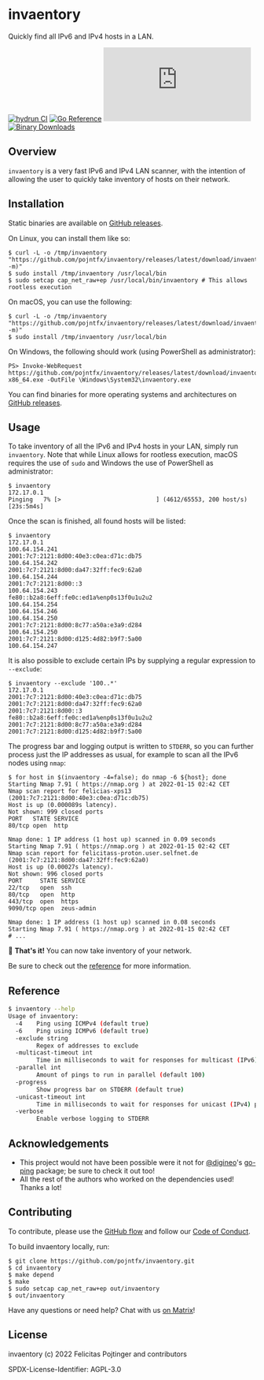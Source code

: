 # invaentory

Quickly find all IPv6 and IPv4 hosts in a LAN.

[![hydrun CI](https://github.com/pojntfx/invaentory/actions/workflows/hydrun.yaml/badge.svg)](https://github.com/pojntfx/invaentory/actions/workflows/hydrun.yaml)
[![Go Reference](https://pkg.go.dev/badge/github.com/pojntfx/invaentory.svg)](https://pkg.go.dev/github.com/pojntfx/invaentory)
[![Matrix](https://img.shields.io/matrix/invaentory:matrix.org)](https://matrix.to/#/#invaentory:matrix.org?via=matrix.org)
[![Binary Downloads](https://img.shields.io/github/downloads/pojntfx/invaentory/total?label=binary%20downloads)](https://github.com/pojntfx/invaentory/releases)

## Overview

`invaentory` is a very fast IPv6 and IPv4 LAN scanner, with the intention of allowing the user to quickly take inventory of hosts on their network.

## Installation

Static binaries are available on [GitHub releases](https://github.com/pojntfx/invaentory/releases).

On Linux, you can install them like so:

```shell
$ curl -L -o /tmp/invaentory "https://github.com/pojntfx/invaentory/releases/latest/download/invaentory.linux-$(uname -m)"
$ sudo install /tmp/invaentory /usr/local/bin
$ sudo setcap cap_net_raw+ep /usr/local/bin/invaentory # This allows rootless execution
```

On macOS, you can use the following:

```shell
$ curl -L -o /tmp/invaentory "https://github.com/pojntfx/invaentory/releases/latest/download/invaentory.darwin-$(uname -m)"
$ sudo install /tmp/invaentory /usr/local/bin
```

On Windows, the following should work (using PowerShell as administrator):

```shell
PS> Invoke-WebRequest https://github.com/pojntfx/invaentory/releases/latest/download/invaentory.windows-x86_64.exe -OutFile \Windows\System32\invaentory.exe
```

You can find binaries for more operating systems and architectures on [GitHub releases](https://github.com/pojntfx/invaentory/releases).

## Usage

To take inventory of all the IPv6 and IPv4 hosts in your LAN, simply run `invaentory`. Note that while Linux allows for rootless execution, macOS requires the use of `sudo` and Windows the use of PowerShell as administrator:

```shell
$ invaentory
172.17.0.1
Pinging   7% [>                           ] (4612/65553, 200 host/s) [23s:5m4s]
```

Once the scan is finished, all found hosts will be listed:

```shell
$ invaentory
172.17.0.1
100.64.154.241
2001:7c7:2121:8d00:40e3:c0ea:d71c:db75
100.64.154.242
2001:7c7:2121:8d00:da47:32ff:fec9:62a0
100.64.154.244
2001:7c7:2121:8d00::3
100.64.154.243
fe80::b2a8:6eff:fe0c:ed1a%enp0s13f0u1u2u2
100.64.154.254
100.64.154.246
100.64.154.250
2001:7c7:2121:8d00:8c77:a50a:e3a9:d284
100.64.154.250
2001:7c7:2121:8d00:d125:4d82:b9f7:5a00
100.64.154.247
```

It is also possible to exclude certain IPs by supplying a regular expression to `--exclude`:

```shell
$ invaentory --exclude '100..*'
172.17.0.1
2001:7c7:2121:8d00:40e3:c0ea:d71c:db75
2001:7c7:2121:8d00:da47:32ff:fec9:62a0
2001:7c7:2121:8d00::3
fe80::b2a8:6eff:fe0c:ed1a%enp0s13f0u1u2u2
2001:7c7:2121:8d00:8c77:a50a:e3a9:d284
2001:7c7:2121:8d00:d125:4d82:b9f7:5a00
```

The progress bar and logging output is written to `STDERR`, so you can further process just the IP addresses as usual, for example to scan all the IPv6 nodes using `nmap`:

```shell
$ for host in $(invaentory -4=false); do nmap -6 ${host}; done
Starting Nmap 7.91 ( https://nmap.org ) at 2022-01-15 02:42 CET
Nmap scan report for felicias-xps13 (2001:7c7:2121:8d00:40e3:c0ea:d71c:db75)
Host is up (0.000089s latency).
Not shown: 999 closed ports
PORT   STATE SERVICE
80/tcp open  http

Nmap done: 1 IP address (1 host up) scanned in 0.09 seconds
Starting Nmap 7.91 ( https://nmap.org ) at 2022-01-15 02:42 CET
Nmap scan report for felicitass-proton.user.selfnet.de (2001:7c7:2121:8d00:da47:32ff:fec9:62a0)
Host is up (0.00027s latency).
Not shown: 996 closed ports
PORT     STATE SERVICE
22/tcp   open  ssh
80/tcp   open  http
443/tcp  open  https
9090/tcp open  zeus-admin

Nmap done: 1 IP address (1 host up) scanned in 0.08 seconds
Starting Nmap 7.91 ( https://nmap.org ) at 2022-01-15 02:42 CET
# ...
```

🚀 **That's it!** You can now take inventory of your network.

Be sure to check out the [reference](#reference) for more information.

## Reference

```bash
$ invaentory --help
Usage of invaentory:
  -4    Ping using ICMPv4 (default true)
  -6    Ping using ICMPv6 (default true)
  -exclude string
        Regex of addresses to exclude
  -multicast-timeout int
        Time in milliseconds to wait for responses for multicast (IPv6) pings (default 2000)
  -parallel int
        Amount of pings to run in parallel (default 100)
  -progress
        Show progress bar on STDERR (default true)
  -unicast-timeout int
        Time in milliseconds to wait for responses for unicast (IPv4) pings (default 500)
  -verbose
        Enable verbose logging to STDERR
```

## Acknowledgements

- This project would not have been possible were it not for [@digineo](https://github.com/digineo)'s [go-ping](https://github.com/digineo/go-ping) package; be sure to check it out too!
- All the rest of the authors who worked on the dependencies used! Thanks a lot!

## Contributing

To contribute, please use the [GitHub flow](https://guides.github.com/introduction/flow/) and follow our [Code of Conduct](./CODE_OF_CONDUCT.md).

To build invaentory locally, run:

```shell
$ git clone https://github.com/pojntfx/invaentory.git
$ cd invaentory
$ make depend
$ make
$ sudo setcap cap_net_raw+ep out/invaentory
$ out/invaentory
```

Have any questions or need help? Chat with us [on Matrix](https://matrix.to/#/#invaentory:matrix.org?via=matrix.org)!

## License

invaentory (c) 2022 Felicitas Pojtinger and contributors

SPDX-License-Identifier: AGPL-3.0
